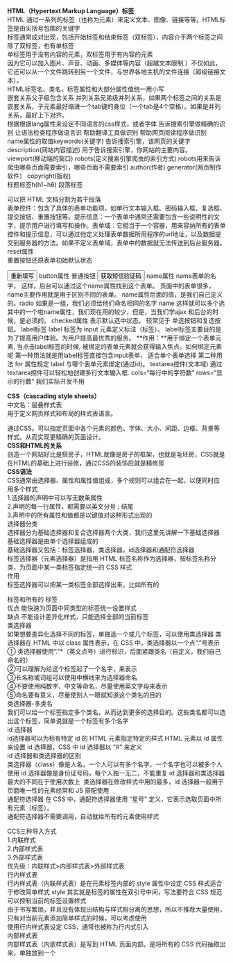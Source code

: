 **HTML（Hypertext Markup Language）标签**  
HTML 通过一系列的标签（也称为元素）来定义文本、图像、链接等等。HTML标签是由尖括号包围的关键字  
标签通常成对出现，包括开始标签和结束标签（双标签），内容介于两个标签之间  
除了双标签，也有单标签  
单标签用于没有内容的元素，双标签用于有内容的元素  
因为它可以加入图片、声音、动画、多媒体等内容（超越文本限制 ）不仅如此，它还可以从一个文件跳转到另一个文件，与世界各地主机的文件连接（超级链接文本）。    
HTML标签名、类名、标签属性和大部分属性值统一用小写  
嵌套关系父子级包含关系   并列关系兄弟级并列关系，如果两个标签之间的关系是嵌套关系，子元素最好缩进一个tab键的身位（一个tab是4个空格）。如果是并列关系，最好上下对齐。  
根据根据lang属性来设定不同语言的css样式，或者字体  告诉搜索引擎做精确的识别    让语法检查程序做语言识 帮助翻译工具做识别  帮助网页阅读程序做识别  
name属性的取值keywords(关键字) 告诉搜索引擎，该网页的关键字description(网站内容描述) 用于告诉搜索引擎，你网站的主要内容。 viewport(移动端的窗口) robots(定义搜索引擎爬虫的索引方式) robots用来告诉爬虫哪些页面需要索引，哪些页面不需要索引 author(作者) generator(网页制作软件）      copyright(版权)  
标题标签h(h1~h6)   段落标签 <p></p >可以把 HTML 文档分割为若干段落  
表单控件：包含了具体的表单功能项，如单行文本输入框、密码输入框、复选框、提交按钮、重置按钮等。提示信息：一个表单中通常还需要包含一些说明性的文字，提示用户进行填写和操作。表单域：它相当于一个容器，用来容纳所有的表单控件和提示信息，可以通过他定义处理表单数据所用程序的url地址，以及数据提交到服务器的方法。如果不定义表单域，表单中的数据就无法传送到后台服务器。  
reset属性     
重置按钮还原表单初始默认状态  

<input type="reset" value="重新填写">   
 button属性     
 普通按钮  
<input type="button" value="获取短信验证码"  file属性上传头像：<input type="file"  
value属性   
 value 默认的文本值。有些表单想刚打开页面就默认显示几个文字，就可以通过这个value 来设置。 name和value是每个元素都有的属性值，主要给后台人员使用用户名: <input type="text"  name="username" value="请输入用户名">    
 name属性   
name表单的名字， 这样，后台可以通过这个name属性找到这个表单。 页面中的表单很多，name主要作用就是用于区别不同的表单。 name属性后面的值，是我们自己定义的。radio 如果是一组，我们必须给他们命名相同的名字 name 这样就可以多个选其中的一个啦name属性，我们现在用的较少，但是，当我们学ajax 和后台的时候，是必须的。    
 checked属性    
 表示默认选中状态。 较常见于 单选按钮和复选按钮。  
label标签 label 标签为 input 元素定义标注（标签）。  label标签主要目的是为了提高用户体验。为用户提高最优秀的服务。  
**作用：**用于绑定一个表单元素, 当点击label标签的时候, 被绑定的表单元素就会获得输入焦点。如何绑定元素呢 第一种用法就是用label标签直接包含input表单， 适合单个表单选择  第二种用法 for 属性规定 label 与哪个表单元素绑定(通过id)。  
textarea控件(文本域) 通过textarea控件可以轻松地创建多行文本输入框. cols=“每行中的字符数” rows=“显示的行数” 我们实际开发不用  

**CSS（cascading style sheets）**  
中文名：层叠样式表  
用于定义网页样式和布局的样式表语言。   

通过CSS。可以指定页面中各个元素的颜色、字体、大小、间距、边框、背景等样式。从而实现更精确的页面设计。  
**CSS和HTML的关系**  
创造一个网站好比是搭房子，HTML就像是房子的框架，也就是毛坯房，CSS就是在HTML的基础上进行装修，通过CSS的装饰后就是精修房  
**CSS语法**  
CSS通常由选择器、属性和属性值组成，多个规则可以组合在一起，以便同时应用多个样式  
1.选择器的声明中可以写无数条属性  
2.声明的每一行属性，都需要以英文分号 ; 结尾  
3.声明中的所有属性和值都是以键值对这种形式出现的  
选择器分类    
选择器分为基础选择器和复合选择器两个大类，我们这里先讲解一下基础选择器   
基础选择器是由单个选择器组成的    
基础选择器又包括：标签选择器，类选择器，id选择器和通配符选择器  
标签选择器（元素选择器）是指用 HTML 标签名称作为选择器，按标签名称分类，为页面中某一类标签指定统一的 CSS 样式  
作用    
标签选择器可以把某一类标签全部选择出来，比如所有的 <div> 标签和所有的 <span> 标签    
优点  能快速为页面中同类型的标签统一设置样式   
缺点  不能设计差异化样式，只能选择全部的当前标签  
类选择器   
如果想要差异化选择不同的标签，单独选一个或几个标签，可以使用类选择器  类选择器在 HTML 中以 class 属性表示，在 CSS 中，类选择器以一个点“.”号表示  
① 类选择器使用“.”*（英文点号）进行标识，后面紧跟类名（自定义，我们自己命名的）  
②可以理解为给这个标签起了一个名字，来表示  
③长名称或词组可以使用中横线来为选择器命名  
④不要使用纯数字、中文等命名，尽量使用英文字母来表示  
⑤命名要有意义，尽量使别人一眼就知道这个类名的目的  
类选择器-多类名    
我们可以给一个标签指定多个类名，从而达到更多的选择目的。这些类名都可以选出这个标签，简单说就是一个标签有多个名字  
id 选择器   
id选择器可以为标有特定 id 的 HTML 元素指定特定的样式 HTML 元素以 id 属性来设置 id 选择器，CSS 中 id 选择器以 “#” 来定义  
id 选择器和类选择器的区别     
类选择器（class）像是人名，一个人可以有多个名字，一个名字也可以被多个人使用 id 选择器像是身份证号码，每个人独一无二，不能重复 id 选择器和类选择器最大的不同在于使用次数上   类选择器在修改样式中用的最多，id 选择器一般用于页面唯一性的元素经常和 JS 搭配使用  
通配符选择器 在 CSS 中，通配符选择器使用 “星号” 定义，它表示选取页面中所有元素（标签）。  
通配符选择器不需要调用，自动就给所有的元素使用样式    

CCS三种导入方式  
1.内联样式  
2.内部样式表  
3.外部样式表  
优先级：内联样式>内部样式表>外部样式表    
行内样式表    
行内样式表（内联样式表）是在元素标签内部的 style 属性中设定 CSS 样式适合于修改简单样式
style 其实就是标签的属性在双引号中间，写法要符合 CSS 规范    
可以控制当前的标签设置样式     
由于书写繁琐，并且没有体现出结构与样式相分离的思想，所以不推荐大量使用，只有对当前元素添加简单样式的时候，可以考虑使用    
使用行内样式表设定 CSS，通常也被称为行内式引入  
内部样式表    
内部样式表（内嵌样式表）是写到 HTML 页面内部。是将所有的 CSS 代码抽取出来，单独放到一个 <style> 标签中。  
<style>标签理论上可以放在 HTML 文档的任何地方，但一般会放在文档的 u003C<head> 标签中  通过此种方式，可以方便控制当前整个页面中的元素样式设置  代码结构清晰，但是并没有实现结构与样式完全分离  使用内部样式表设定 CSS，通常也称为嵌入式引入，这种方式是我们时常用的方式  
外部样式表   
实际开发都是外部样式表，适合于样式比较多的情况，核心是：样式单独写到 CSS 文件中，之后把 CSS 文件引入到 HTML 页面中使用引入外部样式表分为两步：  
1. 新建一个后缀名为.css 的样式文件，把所有 CSS 代码都放入此文件中  
2. 在 HTML 页面中，使用 <link> 标签引入这个文件
使用外部样式表设定 CSS，通常也被称为外链式或链接式引入，这种方式是开发中常用的方式  
伪类选择器  伪类选择器用于向某些选择器添加特殊的效果，比如给链接添加特殊效果，或选择第 n 个元素   伪类选择器书写最大的特点是用冒号（:）表示，比如 :hover、:first-child  伪类选择器很多，比如有链接伪装，结果伪装等  
focus 伪类选择器  :focus 伪类选择器用于选择获得焦点的表单元素。   焦点就是光标，一般情况 <input> 类表单元素才能获取，因此这个选择器也主要针对于表单元素。  
块元素常见的块元素有<h1>~<h6>、<p> 、<div>、<ul>、<ol>、<li>等其中<div>标签是最典型的块元素  块元素的特点：比较霸道，自己独占一行。高度，宽度，外边距以及内边距都可以控制。宽度默认是容器（父级宽度）的100%。是一个容器及盒子，里面可以放行内或块级元素。注意：文字类的元素内不能使用块级元素。<p>标签主要用于存放文字，因此<p>里面不能放块级元素，特别是不能放<div>。同理，<h1>~<h6>等都是文字类块级标签，里面也不能放其他块级元素。   
行内元素  常见的行内元素有<a>、<strong>、<b>、<em>、<i>、<del>、<s>、<ins>、<u>、<span>等，其中<span>标签是最典型的行内元素。有的地方也将行内元素称为内联元素。 行内元素的特点： 相邻行内元素在一行上，一行可以显示多高、宽直接设置是无效的。默认宽度就是它本身内容的宽度。行内元素只能容纳文本或其他行内元素。注意：链接里面不能再放链接特殊情况链接<a>里面可以放块级元素，<a>转换一下块级模式最安全。  
行内块元素 在行内元素中有几个特殊的标签 <img>、<input>、<td>，它们同时具有块元素和行内元素的特点  行内块元素的特点： 和相邻行内元素（行内块）在一行上，但是他们之间会有空白缝隙。一行可以显示多个。 默认宽度就是它本身内容的宽度（行内元素特点）。 高度，行高，外边距以及内边距都可以控制（块级元素特点）。  
元素显示模式转换 特殊情况下，我们需要元素模式的转换，简单理解：一个模式的元素需要另外一种模式的特性。 比如想要增加链接<a>的触发范围。 转换为块元素：display:block；转换为行内元素：display:inline；转换为行内块：display:inline-block；  
 CSS 的三大特性 css 有三个非常重要的三个特性：层叠性，继承性，优先级 1. 层叠性  相同选择器给设置相同的样式，此时一个样式就会覆盖（层叠）另一个冲突的样式。层叠性主要解决样式冲突的问题   层叠性原则：样式冲突，遵循的原则是就近原则，哪个样式离结构近，就执行哪个样式样式不冲突，不会层叠2 .继承性  现实中的继承：我们继承了父亲的姓  CSS中的继承：子标签会继承父标签的某些样式，如文本颜色和字号，简单的理解就是：子承父业  恰当地使用继承可以简化代码，降低 CSS 样式的复杂性  子元素可以继承父元素的样式（text-，font-，line- 这些元素开头的可以继承，以及color）
3.优先级当同一个元素指定多个选择器，就会有优先级的产生  选择器相同，则执行层叠性选择器不同，则根据选择器权重执行
 优先级注意点： 权重是有4组数字组成，但是不会有进位  可以理解为类选择器永远大于元素选择器，id选择器永远大于类选择器以此类推等级判断从左向右，如果某一位数值相同，则判断下一位数值继承的权重是0，如果该元素没有直接选中，不管父亲权重多高，子元素得到的权重都是0   
css的五种定位方式   
position属性规定应用于元素的定位方法的类型（五种类型：static,relative,absolute,fixed,sticky）1.position:static :html元素的默认定位方式为static，其定位不受bottom,top,left,right属性的影响。2.position:relative：元素相对其正常位置进行定位,设置相对定位的元素的 top、right、bottom 和 left 属性将导致其偏离其正常位置进行调整。不会对其余内容进行调整来适应元素留下的任何空间。
3.position:absolute:元素相对于最近的祖先元素进行定位，如果绝对定位的元素没有祖先，它将使用文档主体（body），并随页面滚动一起移动。
4.position:fixed:元素相对于视图窗口进行定位，即使滚动页面，它也始终位于同一位置。 top、right、bottom 和 left 属性用于定位此元素。
5.position:sticky:元素根据用户的滚动位置进行定位，粘性元素根据滚动位置在相对（relative）和固定（fixed）之间切换。起先它会被相对定位，直到在视口中遇到给定的偏移位置为止 - 然后将其“粘贴”在适当的位置（比如 position:fixed）。  
**js的组成**  定义：js由 ECMAScript（JavaScript语法）、Dom（页面文档对象模型）、Bom（浏览器对象模型）三部分组成。  
Dom：是一种标准的编程接口，通过Dom提供的接口可以对页面上的各种元素进行操作（大小、位置、颜色等）。 
Bom：可以与浏览器窗口进行互动的对象结构，eg：弹出框、控制浏览器跳转、获取分辨率等。Dom与Bom又属于Web APIs  
变量命名规范   
 由字母、数字、下划线、$符号组成  严格区分大小写 不能以数字开头  不能是关键字、保留字  变量名最好有意义 eg：age、sex  遵守驼峰命名法（首字母小写，后面字母需要大写） eg：myFirstName  
变量的数据类型   
Number（整型、浮点型） Boolean（true、false 等价于1 和 0） String（字符串型 带引号） Undefined（声明未赋值 会出现Undefined）Null (声明变量为空值)  js中变量的数据类型 是根据 = 右边变量值的数据类型来判断的，记住一句话 在js里 等号就是 把右边给左边！！！     
数字型进制：常见二进制、八进制、十进制、十六进制     八进制（0~7）：以0开头  逢八进一    eg：010（八进制转为十进制）    计算方法：0*8^2+1*8^1+0*8^0 = 0+8+0=8    十六进制（0~9 和 A~F）：以0x开头      
数字型三个特殊值：     Infinity 无穷大     -Infinity 无穷小     NaN 代表一个非数值  isNaN( ) 用来判断一个变量是否为非数字的类型，返回true或false （非数字true 否则false）

